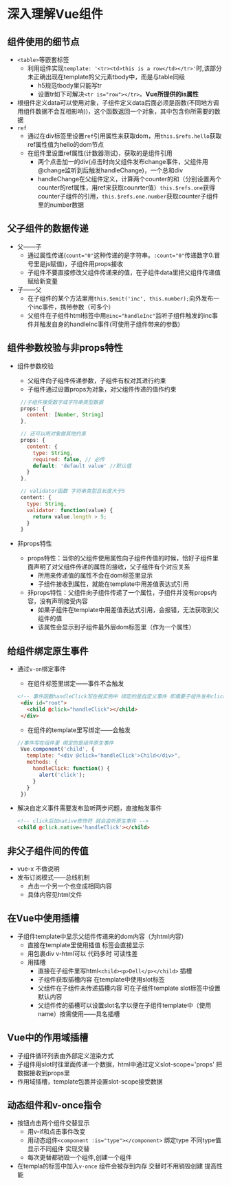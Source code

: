 # 深入理解Vue组件

## 组件使用的细节点

- `<table>`等嵌套标签
  - 利用组件实现`template: '<tr><td>this is a row</td></tr>'`时,该部分未正确出现在template的父元素tbody中，而是与table同级
    - h5规范tbody里只能写tr
    - 设置tr如下可解决`<tr is="row"></tr>`。**Vue所提供的is属性**
- 根组件定义data可以使用对象，子组件定义data后面必须是函数(不同地方调用组件数据不会互相影响))，这个函数返回一个对象，其中包含你所需要的数据
- `ref`
  - 通过在div标签里设置`ref`引用属性来获取dom，用`this.$refs.hello`获取ref属性值为hello的dom节点
  - 在组件里设置ref属性(计数器测试)，获取的是组件引用
    - 两个点击加一的div(点击时向父组件发布change事件，父组件用@change监听到后触发handleChange)，一个总和div
    - handleChange在父组件定义，计算两个counter的和（分别设置两个counter的ref属性，用ref来获取counrter值）`this.$refs.one`获得counter子组件的引用，`this.$refs.one.number`获取counter子组件里的number数据

## 父子组件的数据传递

- 父——子
  - 通过属性传递(`count="0"`这种传递的是字符串。`:count="0"`传递数字0.冒号里是js赋值)，子组件用props接收
  - 子组件不要直接修改父组件传递来的值，在子组件data里把父组件传递值赋给新变量
- 子——父
  - 在子组件的某个方法里用`this.$emit('inc', this.number);`向外发布一个inc事件，携带参数（可多个）
  - 父组件在子组件html标签中用`@inc="handleInc"`监听子组件触发的inc事件并触发自身的handleInc事件(可使用子组件带来的参数)

## 组件参数校验与非props特性

- 组件参数校验
  - 父组件向子组件传递参数，子组件有权对其进行约束
  - 子组件通过设置props为对象，对父组件传递的值作约束

   ```javascript
    //子组件接受数字或字符串类型数据
    props: {
      content: [Number, String]
    },

    // 还可以用对象做其他约束
    props: {
      content: {
        type: String,
        required: false, // 必传
        default: 'default value' //默认值
      }
    },

    // validator函数 字符串类型且长度大于5
    content: {
      type: String,
      validator: function(value) {
        return value.length > 5;
      }
    }
   ```

- 非props特性
  - props特性：当你的父组件使用属性向子组件传值的时候，恰好子组件里面声明了对父组件传递的属性的接收，父子组件有个对应关系
    - 所用来传递值的属性不会在dom标签里显示
    - 子组件接收到属性，就能在template中用差值表达式引用
  - 非props特性：父组件向子组件传递了一个属性，子组件并没有props内容，没有声明接受内容
    - 如果子组件在template中用差值表达式引用，会报错，无法获取到父组件的值
    - 该属性会显示到子组件最外层dom标签里（作为一个属性）

## 给组件绑定原生事件

- 通过`v-on`绑定事件
  - 在组件标签里绑定——事件不会触发

   ```html
   <!-- 事件函数handleClick写在根实例中 绑定的是自定义事件 即需要子组件发布click事件，下面这个<child @click="handleClick"></child> 才能监听到click并触发handleClick-->
    <div id="root">
      <child @click="handleClick"></child>
    </div>
   ```

  - 在组件的template里写绑定——会触发

   ```javascript
   //事件写在组件里 绑定的是组件原生事件
    Vue.component('child', {
      template: "<div @click='handleClick'>Child</div>",
      methods: {
        handleClick: function() {
          alert('click');
        }
      }
    })
   ```

- 解决自定义事件需要发布监听两步问题，直接触发事件

   ```html
   <!-- click后加native修饰符 就会监听原生事件 -->
   <child @click.native='handleClick'></child>
   ```

## 非父子组件间的传值

- vue-x 不做说明
- 发布订阅模式——总线机制
  - 点击一个另一个也变成相同内容
  - 具体内容见html文件

## 在Vue中使用插槽

- 子组件template中显示父组件传递来的dom内容（为html内容）
  - 直接在template里使用插值 标签会直接显示
  - 用包裹div v-html可以 代码多时 可读性差
  - 用插槽
    - 直接在子组件里写html`<child><p>Dell</p></child>` 插槽
    - 子组件获取插槽内容 在template中使用slot标签
    - 父组件在子组件未传递插槽内容 可在子组件template slot标签中设置默认内容
    - 父组件传的插槽可以设置slot名字以便在子组件template中（使用name）按需使用——具名插槽

## Vue中的作用域插槽

- 子组件循环列表由外部定义渲染方式
- 子组件用slot时往里面传递一个数据，html中通过定义slot-scope='props' 把数据接收到props里
- 作用域插槽，template包裹并设置slot-scope接受数据

## 动态组件和v-once指令

- 按钮点击两个组件交替显示
  - 用v-if和点击事件改变
  - 用动态组件`<component :is="type"></component>` 绑定type 不同type值显示不同组件 实现交替
  - 每次更替都销毁一个组件,创建一个组件
- 在templa的标签中加入`v-once` 组件会被存到内存 交替时不用销毁创建 提高性能
